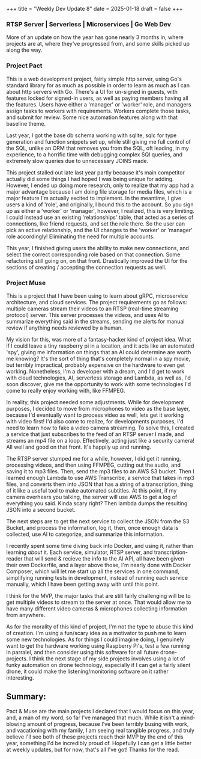 +++
title = "Weekly Dev Update 8"
date = 2025-01-18
draft = false
+++

### RTSP Server | Serverless | Microservices | Go Web Dev

More of an update on how the year has gone nearly 3 months in, where projects are at, where they've progressed from, and some skills picked up along the way.

### Project Pact

This is a web development project, fairly simple http server, using Go's standard library for as much as possible in order to learn as much as I can about http servers with Go. There's a UI for un-signed in guests, with features locked for signed-in users, as well as paying members having all the features. Users have either a 'manager' or 'worker' role, and managers assign tasks to workers with requirements. Workers complete those tasks, and submit for review. Some nice automation features along with that baseline theme.

Last year, I got the base db schema working with sqlite, sqlc for type generation and function snippets set up, while still giving me full control of the SQL, unlike an ORM that removes you from the SQL, oft leading, in my experience, to a horrific time with debugging complex SQl queries, and extremely slow queries due to unnecessary JOINS made. 

This project stalled out late last year partly because it's main competitor actually did some things I had hoped I was being unique for adding. However, I ended up doing more research, only to realize that my app had a major advantage because I am doing file storage for media files, which is a major feature I'm actually excited to implement. In the meantime, I give users a kind of 'role', and originally, I bound this to the account. So you sign up as either a 'worker' or 'manager', however, I realized, this is very limiting. I could instead use an existing 'relationships' table, that acted as a series of connections, like friend requests, and set the role there. So the user can pick an active relationship, and the UI changes to the 'worker' or 'manager' role accordingly! Eliminating the need for multiple accounts. 

This year, I finished giving users the ability to make new connections, and select the correct corresponding role based on that connection. Some refactoring still going on, on that front. Drastically improved the UI for the sections of creating / accepting the connection requests as well.

### Project Muse

This is a project that I have been using to learn about gRPC, microservice architecture, and cloud services. The project requirements go as follows: multiple cameras stream their videos to an RTSP (real-time streaming protocol) server. This server processes the videos, and uses AI to summarize everything said in the streams, sending me alerts for manual review if anything needs reviewed by a human.

My vision for this, was more of a fantasy-hacker kind of project idea. What if I could leave a tiny raspberry pi in a location, and it acts like an automated 'spy', giving me information on things that an AI could determine are worth me knowing? It's the sort of thing that's completely normal in a spy movie, but terribly impractical, probably expensive on the hardware to even get working. Nonetheless, I'm a developer with a dream, and I'd get to work with cloud technologies, AI, serverless storage and Lambda, as well as, I'd soon discover, give me the opportunity to work with some technologies I'd come to really enjoy working with, like FFMPEG.

In reality, this project needed some adjustments. While for development purposes, I decided to move from microphones to video as the base layer, because I'd eventually want to process video as well, lets get it working with video first! I'd also come to realize, for developments purposes, I'd need to learn how to fake a video camera streaming. To solve this, I created a service that just subscribes to the feed of an RTSP server I made, and streams an mp4 file on a loop. Effectively, acting just like a security camera! All well and good on that front. It's happily up and running.

The RTSP server stumped me for a while, however, I did get it running, processing videos, and then using FFMPEG, cutting out the audio, and saving it to mp3 files. Then, send the mp3 files to an AWS S3 bucket. Then I learned enough Lambda to use AWS Transcribe, a service that takes in mp3 files, and converts them into JSON that has a string of a transcription, thing of it like a useful tool to make automated subtitles. At this point, if my camera overhears you talking, the server will use AWS to get a log of everything you said. Kinda scary right? Then lambda dumps the resulting JSON into a second bucket.

The next steps are to get the next service to collect the JSON from the S3 Bucket, and process the information, log it, then, once enough data is collected, use AI to categorize, and summarize this information.

I recently spent some time diving back into Docker, and using it, rather than learning *about* it. Each service, simulator, RTSP server, and transcription-reader that will send & recieve the info to the AI API, all have been given their own Dockerfile, and a layer above those, I'm nearly done with Docker Composer, which will let me start up all the services in one command, simplifying running tests in development, instead of running each service manually, which I have been getting away with until this point.

I think for the MVP, the major tasks that are still fairly challenging will be to get multiple videos to stream to the server at once. That would allow me to have many different video cameras & microphones collecting information from anywhere.

As for the morality of this kind of project, I'm not the type to abuse this kind of creation. I'm using a fun/scary idea as a motivator to push me to learn some new technologies. As for things I could imagine doing, I genuinely want to get the hardware working using Raspberry Pi's, test a few running in parralel, and then consider using this software for all future drone-projects. I think the next stage of my side projects involves using a lot of funky automation on drone technology, especially if I can get a fairly silent drone, it could make the listening/monitoring software on it rather interesting.

## Summary:

Pact & Muse are the main projects I declared that I would focus on this year, and, a man of my word, so far I've managed that much. While it isn't a mind-blowing amount of progress, because I've been terribly busing with work, and vacationing with my family, I am seeing real tangible progress, and truly believe I'll see both of these projects reach their MVP by the end of this year, something I'd be incredibly proud of. Hopefully I can get a little better at weekly updates, but for now, that's all I've got! Thanks for the read.
